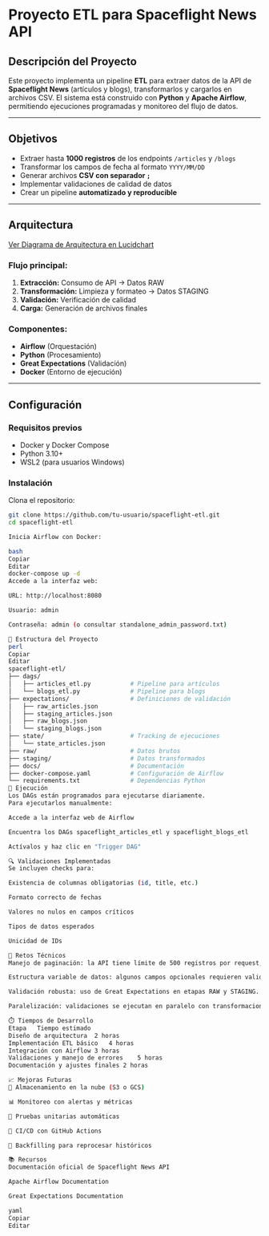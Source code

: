 # Proyecto ETL para Spaceflight News API

##  Descripción del Proyecto

Este proyecto implementa un pipeline **ETL** para extraer datos de la API de **Spaceflight News** (artículos y blogs), transformarlos y cargarlos en archivos CSV. El sistema está construido con **Python** y **Apache Airflow**, permitiendo ejecuciones programadas y monitoreo del flujo de datos.

---

## Objetivos

- Extraer hasta **1000 registros** de los endpoints `/articles` y `/blogs`  
- Transformar los campos de fecha al formato `YYYY/MM/DD`  
- Generar archivos **CSV con separador `;`**  
- Implementar validaciones de calidad de datos  
- Crear un pipeline **automatizado y reproducible**

---

##  Arquitectura

[Ver Diagrama de Arquitectura en Lucidchart](https://lucid.app/lucidchart/988d7156-d739-4fa9-be01-a13a76fd7a4e/view)

### Flujo principal:

1. **Extracción:** Consumo de API → Datos RAW  
2. **Transformación:** Limpieza y formateo → Datos STAGING  
3. **Validación:** Verificación de calidad  
4. **Carga:** Generación de archivos finales

### Componentes:

- **Airflow** (Orquestación)  
- **Python** (Procesamiento)  
- **Great Expectations** (Validación)  
- **Docker** (Entorno de ejecución)

---

##  Configuración

### Requisitos previos

- Docker y Docker Compose  
- Python 3.10+  
- WSL2 (para usuarios Windows)

### Instalación

Clona el repositorio:

```bash
git clone https://github.com/tu-usuario/spaceflight-etl.git
cd spaceflight-etl

Inicia Airflow con Docker:

bash
Copiar
Editar
docker-compose up -d
Accede a la interfaz web:

URL: http://localhost:8080

Usuario: admin

Contraseña: admin (o consultar standalone_admin_password.txt)

📂 Estructura del Proyecto
perl
Copiar
Editar
spaceflight-etl/
├── dags/
│   ├── articles_etl.py           # Pipeline para artículos
│   └── blogs_etl.py              # Pipeline para blogs
├── expectations/                 # Definiciones de validación
│   ├── raw_articles.json
│   ├── staging_articles.json
│   ├── raw_blogs.json
│   └── staging_blogs.json
├── state/                        # Tracking de ejecuciones
│   └── state_articles.json
├── raw/                          # Datos brutos
├── staging/                      # Datos transformados
├── docs/                         # Documentación
├── docker-compose.yaml           # Configuración de Airflow
└── requirements.txt              # Dependencias Python
🚀 Ejecución
Los DAGs están programados para ejecutarse diariamente.
Para ejecutarlos manualmente:

Accede a la interfaz web de Airflow

Encuentra los DAGs spaceflight_articles_etl y spaceflight_blogs_etl

Actívalos y haz clic en "Trigger DAG"

🔍 Validaciones Implementadas
Se incluyen checks para:

Existencia de columnas obligatorias (id, title, etc.)

Formato correcto de fechas

Valores no nulos en campos críticos

Tipos de datos esperados

Unicidad de IDs

🧠 Retos Técnicos
Manejo de paginación: la API tiene límite de 500 registros por request, se implementó paginación con control de offset.

Estructura variable de datos: algunos campos opcionales requieren validación condicional.

Validación robusta: uso de Great Expectations en etapas RAW y STAGING.

Paralelización: validaciones se ejecutan en paralelo con transformaciones para eficiencia.

⏱️ Tiempos de Desarrollo
Etapa	Tiempo estimado
Diseño de arquitectura	2 horas
Implementación ETL básico	4 horas
Integración con Airflow	3 horas
Validaciones y manejo de errores	5 horas
Documentación y ajustes finales	2 horas

📈 Mejoras Futuras
💾 Almacenamiento en la nube (S3 o GCS)

📊 Monitoreo con alertas y métricas

🧪 Pruebas unitarias automáticas

🔁 CI/CD con GitHub Actions

📆 Backfilling para reprocesar históricos

📚 Recursos
Documentación oficial de Spaceflight News API

Apache Airflow Documentation

Great Expectations Documentation

yaml
Copiar
Editar

